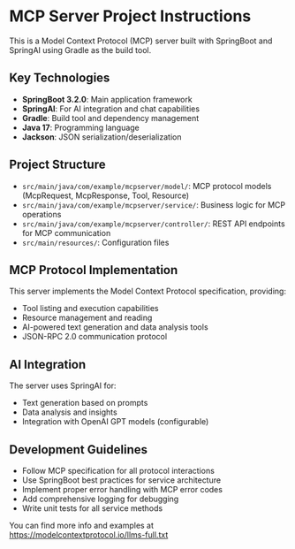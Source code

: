<!-- Use this file to provide workspace-specific custom instructions to Copilot. For more details, visit https://code.visualstudio.com/docs/copilot/copilot-customization#_use-a-githubcopilotinstructionsmd-file -->

# MCP Server Project Instructions

This is a Model Context Protocol (MCP) server built with SpringBoot and SpringAI using Gradle as the build tool.

## Key Technologies
- **SpringBoot 3.2.0**: Main application framework
- **SpringAI**: For AI integration and chat capabilities  
- **Gradle**: Build tool and dependency management
- **Java 17**: Programming language
- **Jackson**: JSON serialization/deserialization

## Project Structure
- `src/main/java/com/example/mcpserver/model/`: MCP protocol models (McpRequest, McpResponse, Tool, Resource)
- `src/main/java/com/example/mcpserver/service/`: Business logic for MCP operations
- `src/main/java/com/example/mcpserver/controller/`: REST API endpoints for MCP communication
- `src/main/resources/`: Configuration files

## MCP Protocol Implementation
This server implements the Model Context Protocol specification, providing:
- Tool listing and execution capabilities
- Resource management and reading
- AI-powered text generation and data analysis tools
- JSON-RPC 2.0 communication protocol

## AI Integration
The server uses SpringAI for:
- Text generation based on prompts
- Data analysis and insights
- Integration with OpenAI GPT models (configurable)

## Development Guidelines
- Follow MCP specification for all protocol interactions
- Use SpringBoot best practices for service architecture
- Implement proper error handling with MCP error codes
- Add comprehensive logging for debugging
- Write unit tests for all service methods

You can find more info and examples at https://modelcontextprotocol.io/llms-full.txt
